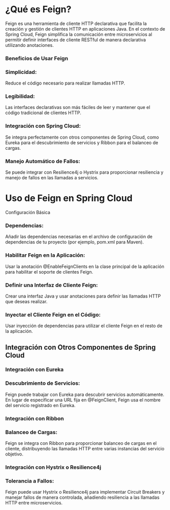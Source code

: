 # ¿Qué es Feign?
Feign es una herramienta de cliente HTTP declarativa que facilita la creación y gestión de clientes HTTP en aplicaciones Java. En el contexto de Spring Cloud, Feign simplifica la comunicación entre microservicios al permitir definir interfaces de cliente RESTful de manera declarativa utilizando anotaciones.

### Beneficios de Usar Feign 
### Simplicidad: 
Reduce el código necesario para realizar llamadas HTTP.

### Legibilidad: 
Las interfaces declarativas son más fáciles de leer y mantener que el código tradicional de clientes HTTP.

### Integración con Spring Cloud: 
Se integra perfectamente con otros componentes de Spring Cloud, como Eureka para el descubrimiento de servicios y Ribbon para el balanceo de cargas.

### Manejo Automático de Fallos: 
Se puede integrar con Resilience4j o Hystrix para proporcionar resiliencia y manejo de fallos en las llamadas a servicios.

# Uso de Feign en Spring Cloud
Configuración Básica

### Dependencias: 
Añadir las dependencias necesarias en el archivo de configuración de dependencias de tu proyecto (por ejemplo, pom.xml para Maven).

### Habilitar Feign en la Aplicación: 
Usar la anotación @EnableFeignClients en la clase principal de la aplicación para habilitar el soporte de clientes Feign.

### Definir una Interfaz de Cliente Feign: 
Crear una interfaz Java y usar anotaciones para definir las llamadas HTTP que deseas realizar.

### Inyectar el Cliente Feign en el Código: 
Usar inyección de dependencias para utilizar el cliente Feign en el resto de la aplicación.

## Integración con Otros Componentes de Spring Cloud
### Integración con Eureka

### Descubrimiento de Servicios: 
Feign puede trabajar con Eureka para descubrir servicios automáticamente. En lugar de especificar una URL fija en @FeignClient, Feign usa el nombre del servicio registrado en Eureka.

### Integración con Ribbon

### Balanceo de Cargas:
Feign se integra con Ribbon para proporcionar balanceo de cargas en el cliente, distribuyendo las llamadas HTTP entre varias instancias del servicio objetivo.

### Integración con Hystrix o Resilience4j

### Tolerancia a Fallos: 
Feign puede usar Hystrix o Resilience4j para implementar Circuit Breakers y manejar fallos de manera controlada, añadiendo resiliencia a las llamadas HTTP entre microservicios.